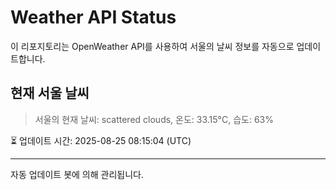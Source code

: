 
# Weather API Status

이 리포지토리는 OpenWeather API를 사용하여 서울의 날씨 정보를 자동으로 업데이트합니다.

## 현재 서울 날씨
> 서울의 현재 날씨: scattered clouds, 온도: 33.15°C, 습도: 63%

⏳ 업데이트 시간: 2025-08-25 08:15:04 (UTC)

---
자동 업데이트 봇에 의해 관리됩니다.
